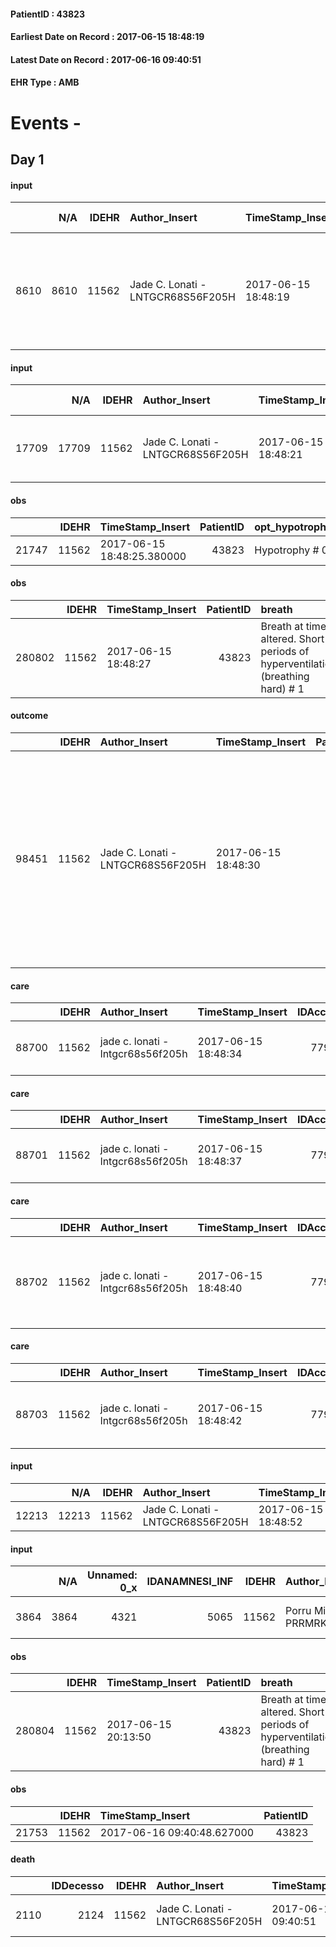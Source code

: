 
#### PatientID : 43823
#### Earliest Date on Record : 2017-06-15 18:48:19
#### Latest Date on Record : 2017-06-16 09:40:51
#### EHR Type : AMB

# Events - 

## Day 1

#### input
|      |    N/A |   IDEHR | Author_Insert                     | TimeStamp_Insert    |   IDAccess | EHRType   |   PatientID |   IDDigitalSignDocument | persone_vicine   |   Unnamed: 0_y |   IDANAMNESI_MED |   Non_Rilevabile_y | Note_Non_Rilevabile_y   | diagnosis                                                                                       |
|-----:|-------:|--------:|:----------------------------------|:--------------------|-----------:|:----------|------------:|------------------------:|:-----------------|---------------:|-----------------:|-------------------:|:------------------------|:------------------------------------------------------------------------------------------------|
| 8610 |   8610 |   11562 | Jade C. Lonati - LNTGCR68S56F205H | 2017-06-15 18:48:19 |      77991 | AMB       |       43823 |                  784773 | N/A              |          12820 |             6727 |                  0 | NR                      | 3/2017 sovvertimento epatico massivo da primitivit√† ignota in quadro di decadimento cognitivo. |

#### input
|       |    N/A |   IDEHR | Author_Insert                     | TimeStamp_Insert    |   IDAccess | EHRType   |   PatientID |   IDDigitalSignDocument | persone_vicine   |   Unnamed: 0_y.1 |   IDDIAGNOSI_ICD |   Non_Rilevabile_y.1 | Note_Non_Rilevabile_y.1   | I_ICD                                                                         | II_ICD                        | I_Anno   | II_Anno   | I_Mese   |
|------:|-------:|--------:|:----------------------------------|:--------------------|-----------:|:----------|------------:|------------------------:|:-----------------|-----------------:|-----------------:|---------------------:|:--------------------------|:------------------------------------------------------------------------------|:------------------------------|:---------|:----------|:---------|
| 17709 |  17709 |   11562 | Jade C. Lonati - LNTGCR68S56F205H | 2017-06-15 18:48:21 |      77991 | AMB       |       43823 |                  784774 | N/A              |             3270 |             3270 |                    0 | NR                        | 1977 - Tumori maligni secondari del fegato, specificati come metastatici#2155 | 2901 - Demenza presenile#3279 | 2017#57  | 2010#50   | 03#03    |

#### obs
|       |   IDEHR | TimeStamp_Insert           |   PatientID | opt_hypotrophy   | agitation_behavior_freq   |
|------:|--------:|:---------------------------|------------:|:-----------------|:--------------------------|
| 21747 |   11562 | 2017-06-15 18:48:25.380000 |       43823 | Hypotrophy # 0   | quiet # 0                 |

#### obs
|        |   IDEHR | TimeStamp_Insert    |   PatientID | breath                                                                          | consolability           | body_language   | facial_expression                       |
|-------:|--------:|:--------------------|------------:|:--------------------------------------------------------------------------------|:------------------------|:----------------|:----------------------------------------|
| 280802 |   11562 | 2017-06-15 18:48:27 |       43823 | Breath at times altered. Short periods of hyperventilation (breathing hard) # 1 | Not for consolation # 0 | Relaxed # 0     | Sad, anxious, contracted (frowning) # 1 |

#### outcome
|       |   IDEHR | Author_Insert                     | TimeStamp_Insert    |   PatientID |   IDDigitalSignDocument |   IDPAI_VIDAS | opt_problem                |   opt_problem_num | opt_obiettivo            |   opt_obiettivo_num | opt_stato_problema   |   opt_stato_problema_num | opt_interventi                                                                                                                                                                                   |   opt_interventi_num |
|------:|--------:|:----------------------------------|:--------------------|------------:|------------------------:|--------------:|:---------------------------|------------------:|:-------------------------|--------------------:|:---------------------|-------------------------:|:-------------------------------------------------------------------------------------------------------------------------------------------------------------------------------------------------|---------------------:|
| 98451 |   11562 | Jade C. Lonati - LNTGCR68S56F205H | 2017-06-15 18:48:30 |       43823 |                  784777 |        100694 | Abnormal neurological # 30 |                 4 | Palliative Sedation # 60 |                   4 | Open Problem # 1     |                        1 | Implementation PAI - Therapeutic adjustment # 489; Counseling - Sharing with the caregiver the therapeutic path # 494; Implementation PAI - Evaluating the efficacy of drug administration # 491 |                    4 |

#### care
|       |   IDEHR | Author_Insert                     | TimeStamp_Insert    |   IDAccess | EHRType   |   PatientID |   IDTERAPIE_OUTPAT_VIDAS | ds_dose   | opt_via_di_somm        | ds_ora                | dt_data_inizio      |   opt_pregressa |   opt_somm_terapia |   opt_estemporanea |   opt_termina |   opt_somm_in_pompa | opt_farmaco                                  |
|------:|--------:|:----------------------------------|:--------------------|-----------:|:----------|------------:|-------------------------:|:----------|:-----------------------|:----------------------|:--------------------|----------------:|-------------------:|-------------------:|--------------:|--------------------:|:---------------------------------------------|
| 88700 |   11562 | jade c. lonati - lntgcr68s56f205h | 2017-06-15 18:48:34 |      77991 | amb       |       43823 |                    66333 | 2 mg      | subcutaneously # 3 = 3 | 22 # 22; # 24 in need | 2017-06-15 00:00:00 |               0 |                  0 |                  0 |             0 |                   0 | haloperidol (serenase 2 mg / 2 ml fl) # 1803 |

#### care
|       |   IDEHR | Author_Insert                     | TimeStamp_Insert    |   IDAccess | EHRType   |   PatientID |   IDTERAPIE_OUTPAT_VIDAS | ds_dose   | opt_via_di_somm        | ds_ora       | dt_data_inizio      |   opt_pregressa |   opt_somm_terapia |   opt_estemporanea |   opt_termina |   opt_somm_in_pompa | opt_farmaco                          | Note_al_bisogno   |
|------:|--------:|:----------------------------------|:--------------------|-----------:|:----------|------------:|-------------------------:|:----------|:-----------------------|:-------------|:--------------------|----------------:|-------------------:|-------------------:|--------------:|--------------------:|:-------------------------------------|:------------------|
| 88701 |   11562 | jade c. lonati - lntgcr68s56f205h | 2017-06-15 18:48:37 |      77991 | amb       |       43823 |                    66334 | 1 ur      | subcutaneously # 3 = 3 | at need # 24 | 2017-06-15 00:00:00 |               0 |                  0 |                  0 |             0 |                   0 | delorazepam (en 1 ml 2 mg fl) # 1848 | if stirring       |

#### care
|       |   IDEHR | Author_Insert                     | TimeStamp_Insert    |   IDAccess | EHRType   |   PatientID |   IDTERAPIE_OUTPAT_VIDAS | ds_dose        | opt_via_di_somm        | ds_ora                                 | dt_data_inizio      |   opt_pregressa |   opt_somm_terapia |   opt_estemporanea |   opt_termina |   opt_somm_in_pompa | opt_farmaco                                                     |
|------:|--------:|:----------------------------------|:--------------------|-----------:|:----------|------------:|-------------------------:|:---------------|:-----------------------|:---------------------------------------|:--------------------|----------------:|-------------------:|-------------------:|--------------:|--------------------:|:----------------------------------------------------------------|
| 88702 |   11562 | jade c. lonati - lntgcr68s56f205h | 2017-06-15 18:48:40 |      77991 | amb       |       43823 |                    66335 | 5 mg (1/2 fla) | subcutaneously # 3 = 3 | 08 # 8; 15 # 15; 22 # 22; # 24 in need | 2017-06-15 00:00:00 |               0 |                  0 |                  0 |             0 |                   0 | morphine hydrochloride (10 mg morphine hydrochloride fl) # 1598 |

#### care
|       |   IDEHR | Author_Insert                     | TimeStamp_Insert    |   IDAccess | EHRType   |   PatientID |   IDTERAPIE_OUTPAT_VIDAS | ds_dose   | opt_via_di_somm        | ds_ora       | dt_data_inizio      |   opt_pregressa |   opt_somm_terapia |   opt_estemporanea |   opt_termina |   opt_somm_in_pompa | opt_farmaco                                            | Note_al_bisogno   |
|------:|--------:|:----------------------------------|:--------------------|-----------:|:----------|------------:|-------------------------:|:----------|:-----------------------|:-------------|:--------------------|----------------:|-------------------:|-------------------:|--------------:|--------------------:|:-------------------------------------------------------|:------------------|
| 88703 |   11562 | jade c. lonati - lntgcr68s56f205h | 2017-06-15 18:48:42 |      77991 | amb       |       43823 |                    66336 | 1 ur      | subcutaneously # 3 = 3 | at need # 24 | 2017-06-15 00:00:00 |               0 |                  0 |                  0 |             0 |                   0 | scopolamine butylbromide (buscopan 20mg / ml fl) # 997 | if gasp           |

#### input
|       |    N/A |   IDEHR | Author_Insert                     | TimeStamp_Insert    |   IDAccess | EHRType   |   PatientID |   IDDigitalSignDocument | persone_vicine   |
|------:|-------:|--------:|:----------------------------------|:--------------------|-----------:|:----------|------------:|------------------------:|:-----------------|
| 12213 |  12213 |   11562 | Jade C. Lonati - LNTGCR68S56F205H | 2017-06-15 18:48:52 |      77991 | AMB       |       43823 |                  784784 | N/A              |

#### input
|      |    N/A |   Unnamed: 0_x |   IDANAMNESI_INF |   IDEHR | Author_Insert                  | TimeStamp_Insert           |   IDAccess | EHRType   |   PatientID |   IDDigitalSignDocument |   Non_Rilevabile_x | Note_Non_Rilevabile_x   | cognitivo_percettivo   | sonno_riposo           | persone_vicine   | Caregiver                 | Note_Elim_urinaria   |
|-----:|-------:|---------------:|-----------------:|--------:|:-------------------------------|:---------------------------|-----------:|:----------|------------:|------------------------:|-------------------:|:------------------------|:-----------------------|:-----------------------|:-----------------|:--------------------------|:---------------------|
| 3864 |   3864 |           4321 |             5065 |   11562 | Porru Mirko - PRRMRK84B24F205L | 2017-06-15 20:13:44.547000 |      77996 | AMB       |       43823 |                  784841 |                  0 | NR                      | drowsiness # 6         | daytime sleepiness # 1 | N/A              | 3 children and caregivers | active in diaper     |

#### obs
|        |   IDEHR | TimeStamp_Insert    |   PatientID | breath                                                                          | consolability           | body_language   | facial_expression                       |
|-------:|--------:|:--------------------|------------:|:--------------------------------------------------------------------------------|:------------------------|:----------------|:----------------------------------------|
| 280804 |   11562 | 2017-06-15 20:13:50 |       43823 | Breath at times altered. Short periods of hyperventilation (breathing hard) # 1 | Not for consolation # 0 | Relaxed # 0     | Sad, anxious, contracted (frowning) # 1 |

#### obs
|       |   IDEHR | TimeStamp_Insert           |   PatientID |
|------:|--------:|:---------------------------|------------:|
| 21753 |   11562 | 2017-06-16 09:40:48.627000 |       43823 |

#### death
|      |   IDDecesso |   IDEHR | Author_Insert                     | TimeStamp_Insert    |   PatientID |   IDDigitalSignDocument | Date                | Luogo_decesso   |
|-----:|------------:|--------:|:----------------------------------|:--------------------|------------:|------------------------:|:--------------------|:----------------|
| 2110 |        2124 |   11562 | Jade C. Lonati - LNTGCR68S56F205H | 2017-06-16 09:40:51 |       43823 |                  785069 | 2017-06-16 09:36:08 | # 2 Domicile    |


